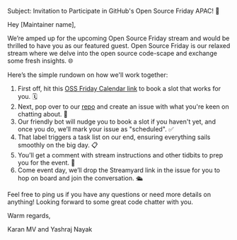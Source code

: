 Subject: Invitation to Participate in GitHub's Open Source Friday APAC! 🚀

Hey [Maintainer name],

We’re amped up for the upcoming Open Source Friday stream and would be thrilled to have you as our featured guest. Open Source Friday is our relaxed stream where we delve into the open source code-scape and exchange some fresh insights. 🌐

Here’s the simple rundown on how we'll work together:

1. First off, hit this [OSS Friday Calendar link](https://gh.io/osf-apac-cal) to book a slot that works for you. 🗓️
2. Next, pop over to our [repo](https://github.com/githubevents/open-source-friday-apac/issues) and create an issue with what you're keen on chatting about. 📝
3. Our friendly bot will nudge you to book a slot if you haven't yet, and once you do, we’ll mark your issue as "scheduled". ✅
4. That label triggers a task list on our end, ensuring everything sails smoothly on the big day. 📋
5. You’ll get a comment with stream instructions and other tidbits to prep you for the event. 🎥
6. Come event day, we’ll drop the Streamyard link in the issue for you to hop on board and join the conversation. 🛳️

Feel free to ping us if you have any questions or need more details on anything! Looking forward to some great code chatter with you.

Warm regards,

Karan MV and Yashraj Nayak
